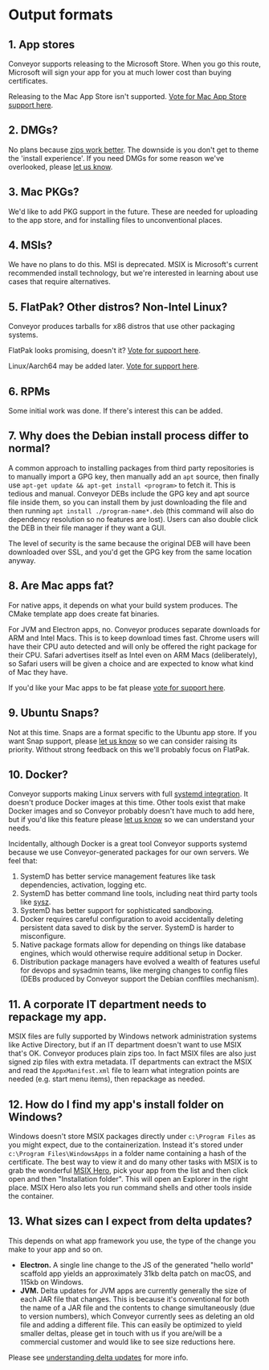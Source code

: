 # Output formats

## 1. App stores

Conveyor supports releasing to the Microsoft Store. When you go this route, Microsoft will sign your app for you at much lower cost than
buying certificates.

Releasing to the Mac App Store isn't supported. [Vote for Mac App Store support here](https://github.com/hydraulic-software/conveyor/issues/9).

## 2. DMGs?

No plans because [zips work better](../outputs.md#macos). The downside is you don't get to theme the 'install experience'. If you need
DMGs for some reason we've overlooked, please [let us know](mailto:contact@hydraulic.dev).

## 3. Mac PKGs?

We'd like to add PKG support in the future. These are needed for uploading to the app store, and for installing files to unconventional places.

## 4. MSIs?

We have no plans to do this. MSI is deprecated. MSIX is Microsoft's current recommended install technology, but we're interested in learning about use cases that require alternatives. 

## 5. FlatPak? Other distros? Non-Intel Linux?

Conveyor produces tarballs for x86 distros that use other packaging systems. 

FlatPak looks promising, doesn't it? [Vote for support here](https://github.com/hydraulic-software/conveyor/issues/4).

Linux/Aarch64 may be added later. [Vote for support here](https://github.com/hydraulic-software/conveyor/issues/8).

## 6. RPMs

Some initial work was done. If there's interest this can be added.

## 7. Why does the Debian install process differ to normal?

A common approach to installing packages from third party repositories is to manually import a GPG key, then manually add an `apt` source, then finally use `apt-get update && apt-get install <program>`  to fetch it. This is tedious and manual. Conveyor DEBs include the GPG key and apt source file inside them, so you can install them by just downloading the file and then running `apt install ./program-name*.deb` (this command will also do dependency resolution so no features are lost). Users can also double click the DEB in their file manager if they want a GUI.

The level of security is the same because the original DEB will have been downloaded over SSL, and you'd get the GPG key from the same location anyway.

## 8. Are Mac apps fat?

For native apps, it depends on what your build system produces. The CMake template app does create fat binaries.

For JVM and Electron apps, no. Conveyor produces separate downloads for ARM and Intel Macs. This is to keep download times fast. Chrome users will have their CPU auto detected and will only be offered the right package for their CPU. Safari advertises itself as Intel even on ARM Macs (deliberately), so Safari users will be given a choice and are expected to know what kind of Mac they have.

If you'd like your Mac apps to be fat please [vote for support here](https://github.com/hydraulic-software/conveyor/issues/11).

## 9. Ubuntu Snaps?

Not at this time. Snaps are a format specific to the Ubuntu app store. If you want Snap support, please [let us know](mailto:contact@hydraulic.dev) so we can consider raising its priority. Without strong feedback on this we'll probably focus on FlatPak.

## 10. Docker?

Conveyor supports making Linux servers with full [systemd integration](../configs/linux.md#systemd-units). It doesn't produce Docker images at this time. Other tools exist that make Docker images and so Conveyor probably doesn't have much to add here, but if you'd like this feature please [let us know](mailto:contact@hydraulic.dev) so we can understand your needs. 

Incidentally, although Docker is a great tool Conveyor supports systemd because we use Conveyor-generated packages for our own servers. We feel that:

1. SystemD has better service management features like task dependencies, activation, logging etc.
2. SystemD has better command line tools, including neat third party tools like [sysz](https://github.com/joehillen/sysz).
3. SystemD has better support for sophisticated sandboxing.
4. Docker requires careful configuration to avoid accidentally deleting persistent data saved to disk by the server. SystemD is harder to misconfigure.
5. Native package formats allow for depending on things like database engines, which would otherwise require additional setup in Docker.
6. Distribution package managers have evolved a wealth of features useful for devops and sysadmin teams, like merging changes to config files (DEBs produced by Conveyor support the Debian conffiles mechanism).

## 11. A corporate IT department needs to repackage my app.

MSIX files are fully supported by Windows network administration systems like Active Directory, but if an IT department doesn't want to use MSIX that's OK. Conveyor produces plain zips too. In fact MSIX files are also just signed zip files with extra metadata. IT departments can extract the MSIX and read the `AppxManifest.xml` file to learn what integration points are needed (e.g. start menu items), then repackage as needed.

## 12. How do I find my app's install folder on Windows?

Windows doesn't store MSIX packages directly under `c:\Program Files` as you might expect, due to the containerization. Instead it's stored under `c:\Program Files\WindowsApps` in a folder name containing a hash of the certificate. The best way to view it and do many other tasks with MSIX is to grab the wonderful [MSIX Hero](https://msixhero.net/), pick your app from the list and then click open and then "Installation folder". This will open an Explorer in the right place. MSIX Hero also lets you run command shells and other tools inside the container.

## 13. What sizes can I expect from delta updates?

This depends on what app framework you use, the type of the change you make to your app and so on.

* **Electron.** A single line change to the JS of the generated "hello world" scaffold app yields an approximately 31kb delta patch on macOS, and 115kb on Windows.
* **JVM.** Delta updates for JVM apps are currently generally the size of each JAR file that changes. This is because it's conventional for both the name of a JAR file and the contents to change simultaneously (due to version numbers), which Conveyor currently sees as deleting an old file and adding a different file. This can easily be optimized to yield smaller deltas, please get in touch with us if you are/will be a commercial customer and would like to see size reductions here. 

Please see [understanding delta updates](../understanding-delta-updates.md) for more info.
